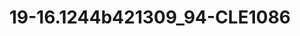 ---
title: 19-16.1244b421309_94-CLE1086
image: 19-16.1244b421309_94-CLE1086.jpg
brand: sposo
layout: vestito
---
